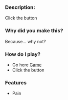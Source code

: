 ### Description:

Click the button

### Why did you make this?

Because... why not?

### How do I play?

- Go here [Game](https://theluckyman30.github.io/f25-cisc474-first-website/)
- Click the button

### Features

- Pain
